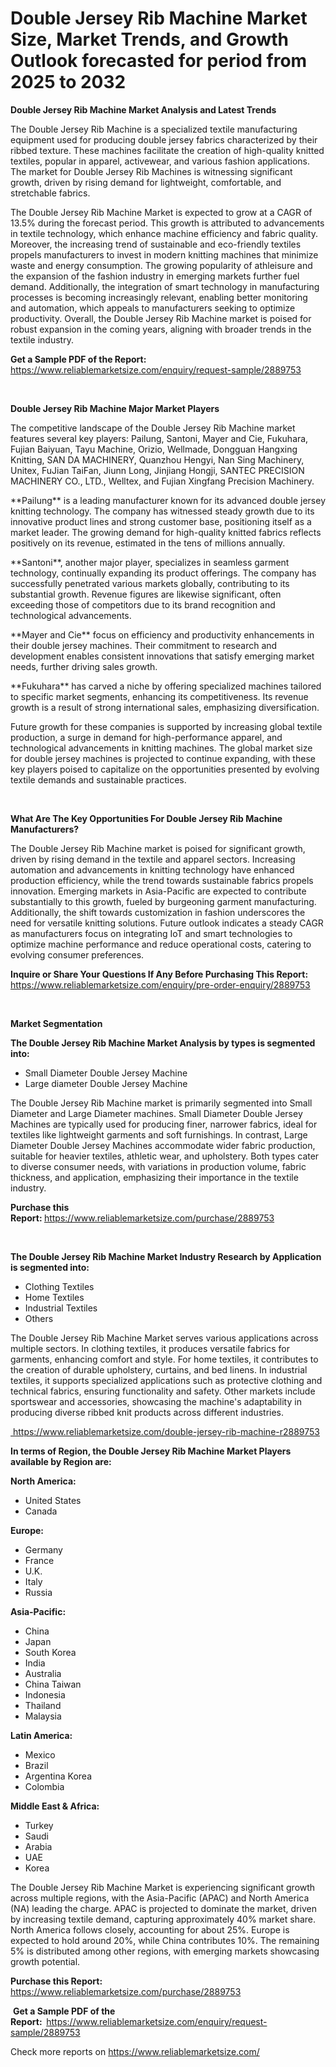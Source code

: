 <p><h1>Double Jersey Rib Machine Market Size, Market Trends, and Growth Outlook forecasted for period from 2025 to 2032</h1></p><p><strong>Double Jersey Rib Machine Market Analysis and Latest Trends</strong></p>
<p><p>The Double Jersey Rib Machine is a specialized textile manufacturing equipment used for producing double jersey fabrics characterized by their ribbed texture. These machines facilitate the creation of high-quality knitted textiles, popular in apparel, activewear, and various fashion applications. The market for Double Jersey Rib Machines is witnessing significant growth, driven by rising demand for lightweight, comfortable, and stretchable fabrics. </p><p>The Double Jersey Rib Machine Market is expected to grow at a CAGR of 13.5% during the forecast period. This growth is attributed to advancements in textile technology, which enhance machine efficiency and fabric quality. Moreover, the increasing trend of sustainable and eco-friendly textiles propels manufacturers to invest in modern knitting machines that minimize waste and energy consumption. The growing popularity of athleisure and the expansion of the fashion industry in emerging markets further fuel demand. Additionally, the integration of smart technology in manufacturing processes is becoming increasingly relevant, enabling better monitoring and automation, which appeals to manufacturers seeking to optimize productivity. Overall, the Double Jersey Rib Machine market is poised for robust expansion in the coming years, aligning with broader trends in the textile industry.</p></p>
<p><strong>Get a Sample PDF of the Report:&nbsp;</strong> <a href="https://www.reliablemarketsize.com/enquiry/request-sample/2889753?utm_campaign=3524&utm_medium=2&utm_source=Github&utm_content=ia&utm_term=14032025&utm_id=double-jersey-rib-machine">https://www.reliablemarketsize.com/enquiry/request-sample/2889753</a></p>
<p>&nbsp;</p>
<p><strong>Double Jersey Rib Machine Major Market Players</strong></p>
<p><p>The competitive landscape of the Double Jersey Rib Machine market features several key players: Pailung, Santoni, Mayer and Cie, Fukuhara, Fujian Baiyuan, Tayu Machine, Orizio, Wellmade, Dongguan Hangxing Knitting, SAN DA MACHINERY, Quanzhou Hengyi, Nan Sing Machinery, Unitex, FuJian TaiFan, Jiunn Long, Jinjiang Hongji, SANTEC PRECISION MACHINERY CO., LTD., Welltex, and Fujian Xingfang Precision Machinery.</p><p>**Pailung** is a leading manufacturer known for its advanced double jersey knitting technology. The company has witnessed steady growth due to its innovative product lines and strong customer base, positioning itself as a market leader. The growing demand for high-quality knitted fabrics reflects positively on its revenue, estimated in the tens of millions annually.</p><p>**Santoni**, another major player, specializes in seamless garment technology, continually expanding its product offerings. The company has successfully penetrated various markets globally, contributing to its substantial growth. Revenue figures are likewise significant, often exceeding those of competitors due to its brand recognition and technological advancements.</p><p>**Mayer and Cie** focus on efficiency and productivity enhancements in their double jersey machines. Their commitment to research and development enables consistent innovations that satisfy emerging market needs, further driving sales growth.</p><p>**Fukuhara** has carved a niche by offering specialized machines tailored to specific market segments, enhancing its competitiveness. Its revenue growth is a result of strong international sales, emphasizing diversification.</p><p>Future growth for these companies is supported by increasing global textile production, a surge in demand for high-performance apparel, and technological advancements in knitting machines. The global market size for double jersey machines is projected to continue expanding, with these key players poised to capitalize on the opportunities presented by evolving textile demands and sustainable practices.</p></p>
<p>&nbsp;</p>
<p><strong>What Are The Key Opportunities For Double Jersey Rib Machine Manufacturers?</strong></p>
<p><p>The Double Jersey Rib Machine market is poised for significant growth, driven by rising demand in the textile and apparel sectors. Increasing automation and advancements in knitting technology have enhanced production efficiency, while the trend towards sustainable fabrics propels innovation. Emerging markets in Asia-Pacific are expected to contribute substantially to this growth, fueled by burgeoning garment manufacturing. Additionally, the shift towards customization in fashion underscores the need for versatile knitting solutions. Future outlook indicates a steady CAGR as manufacturers focus on integrating IoT and smart technologies to optimize machine performance and reduce operational costs, catering to evolving consumer preferences.</p></p>
<p><strong>Inquire or Share Your Questions If Any Before Purchasing This Report:</strong> <a href="https://www.reliablemarketsize.com/enquiry/pre-order-enquiry/2889753?utm_campaign=3524&utm_medium=2&utm_source=Github&utm_content=ia&utm_term=14032025&utm_id=double-jersey-rib-machine">https://www.reliablemarketsize.com/enquiry/pre-order-enquiry/2889753</a></p>
<p>&nbsp;</p>
<p><strong>Market Segmentation</strong></p>
<p><strong>The Double Jersey Rib Machine Market Analysis by types is segmented into:</strong></p>
<p><ul><li>Small Diameter Double Jersey Machine</li><li>Large diameter Double Jersey Machine</li></ul></p>
<p><p>The Double Jersey Rib Machine market is primarily segmented into Small Diameter and Large Diameter machines. Small Diameter Double Jersey Machines are typically used for producing finer, narrower fabrics, ideal for textiles like lightweight garments and soft furnishings. In contrast, Large Diameter Double Jersey Machines accommodate wider fabric production, suitable for heavier textiles, athletic wear, and upholstery. Both types cater to diverse consumer needs, with variations in production volume, fabric thickness, and application, emphasizing their importance in the textile industry.</p></p>
<p><strong>Purchase this Report:&nbsp;</strong><a href="https://www.reliablemarketsize.com/purchase/2889753?utm_campaign=3524&utm_medium=2&utm_source=Github&utm_content=ia&utm_term=14032025&utm_id=double-jersey-rib-machine">https://www.reliablemarketsize.com/purchase/2889753</a></p>
<p>&nbsp;</p>
<p><strong>The Double Jersey Rib Machine Market Industry Research by Application is segmented into:</strong></p>
<p><ul><li>Clothing Textiles</li><li>Home Textiles</li><li>Industrial Textiles</li><li>Others</li></ul></p>
<p><p>The Double Jersey Rib Machine Market serves various applications across multiple sectors. In clothing textiles, it produces versatile fabrics for garments, enhancing comfort and style. For home textiles, it contributes to the creation of durable upholstery, curtains, and bed linens. In industrial textiles, it supports specialized applications such as protective clothing and technical fabrics, ensuring functionality and safety. Other markets include sportswear and accessories, showcasing the machine's adaptability in producing diverse ribbed knit products across different industries.</p></p>
<p><a href="https://www.reliablemarketsize.com/double-jersey-rib-machine-r2889753?utm_campaign=3524&utm_medium=2&utm_source=Github&utm_content=ia&utm_term=14032025&utm_id=double-jersey-rib-machine">&nbsp;https://www.reliablemarketsize.com/double-jersey-rib-machine-r2889753</a></p>
<p><strong>In terms of Region, the Double Jersey Rib Machine Market Players available by Region are:</strong></p>
<p>
    <p> <strong> North America: </strong>
        <ul>
            <li>United States</li>
            <li>Canada</li>
        </ul>
        </p> 
    <p> <strong> Europe: </strong>
        <ul>
            <li>Germany</li>
            <li>France</li>
            <li>U.K.</li>
            <li>Italy</li>
            <li>Russia</li>
        </ul>
        </p> 
    <p> <strong> Asia-Pacific: </strong>
        <ul>
            <li>China</li>
            <li>Japan</li>
            <li>South Korea</li>
            <li>India</li>
            <li>Australia</li>
            <li>China Taiwan</li>
            <li>Indonesia</li>
            <li>Thailand</li>
            <li>Malaysia</li>
        </ul>
        </p> 
    <p> <strong> Latin America: </strong>
        <ul>
            <li>Mexico</li>
            <li>Brazil</li>
            <li>Argentina Korea</li>
            <li>Colombia</li>
        </ul>
        </p> 
    <p> <strong> Middle East & Africa: </strong>
        <ul>
            <li>Turkey</li>
            <li>Saudi</li>
            <li>Arabia</li>
            <li>UAE</li>
            <li>Korea</li>
        </ul>
    </p>
    </p>
<p><p>The Double Jersey Rib Machine Market is experiencing significant growth across multiple regions, with the Asia-Pacific (APAC) and North America (NA) leading the charge. APAC is projected to dominate the market, driven by increasing textile demand, capturing approximately 40% market share. North America follows closely, accounting for about 25%. Europe is expected to hold around 20%, while China contributes 10%. The remaining 5% is distributed among other regions, with emerging markets showcasing growth potential.</p></p>
<p><strong>Purchase this Report: </strong><a href="https://www.reliablemarketsize.com/purchase/2889753?utm_campaign=3524&utm_medium=2&utm_source=Github&utm_content=ia&utm_term=14032025&utm_id=double-jersey-rib-machine">https://www.reliablemarketsize.com/purchase/2889753</a></p>
<p>&nbsp;<strong>Get a Sample PDF of the Report:&nbsp;&nbsp;</strong><a href="https://www.reliablemarketsize.com/enquiry/request-sample/2889753?utm_campaign=3524&utm_medium=2&utm_source=Github&utm_content=ia&utm_term=14032025&utm_id=double-jersey-rib-machine">https://www.reliablemarketsize.com/enquiry/request-sample/2889753</a></p>
<p><strong></strong></p>
<p>Check more reports on <a href="https://www.reliablemarketsize.com/?utm_campaign=3524&utm_medium=2&utm_source=Github&utm_content=ia&utm_term=14032025&utm_id=double-jersey-rib-machine">https://www.reliablemarketsize.com/</a></p>